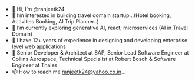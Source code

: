 - 👋 Hi, I’m @ranjeetk24
- 👀 I’m interested in building travel domain startup...(Hotel booking, Activities Booking, AI Trip Planner..)
- 🌱 I’m currently exploring generative AI, react, microservices (AI in Travel Domain)
- 🌱 I have 12+ years of experience in designing and developing enterprise level web applications
- 🌱 Senior Developer & Architect at SAP, Senior Lead Software Engineer at Collins Aerospace, Technical Specialist at Robert Bosch & Software Engineer at Thales
- 📫 How to reach me ranjeetk24@yahoo.co.in...

<!---
ranjeetk24/ranjeetk24 is a ✨ special ✨ repository because its `README.md` (this file) appears on your GitHub profile.
You can click the Preview link to take a look at your changes.
--->
